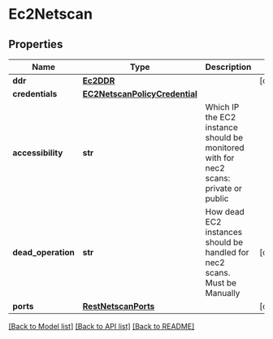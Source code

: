 # Ec2Netscan

## Properties
Name | Type | Description | Notes
------------ | ------------- | ------------- | -------------
**ddr** | [**Ec2DDR**](Ec2DDR.md) |  | [optional] 
**credentials** | [**EC2NetscanPolicyCredential**](EC2NetscanPolicyCredential.md) |  | 
**accessibility** | **str** | Which IP the EC2 instance should be monitored with for nec2 scans: private or public | 
**dead_operation** | **str** | How dead EC2 instances should be handled for nec2 scans. Must be Manually | [optional] 
**ports** | [**RestNetscanPorts**](RestNetscanPorts.md) |  | [optional] 

[[Back to Model list]](../README.md#documentation-for-models) [[Back to API list]](../README.md#documentation-for-api-endpoints) [[Back to README]](../README.md)


